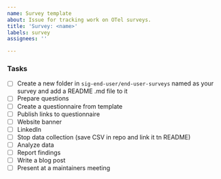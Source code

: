 ```yaml
---
name: Survey template
about: Issue for tracking work on OTel surveys. 
title: 'Survey: <name>'
labels: survey
assignees: ''

---
```

<!-- Please remember to change the title of this issue – change <name> to the name of your survey. -->

### Tasks
- [ ] Create a new folder in `sig-end-user/end-user-surveys` named as your survey and add a README .md file to it
- [ ] Prepare questions
- [ ] Create a questionnaire from template
- [ ] Publish links to questionnaire
- [ ] Website banner
- [ ] LinkedIn
- [ ] Stop data collection (save CSV in repo and link it tn README)
- [ ] Analyze data
- [ ] Report findings
- [ ] Write a blog post
- [ ] Present at a maintainers meeting
